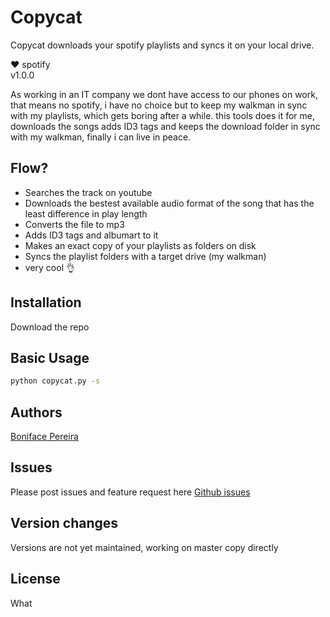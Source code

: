 # Copycat 

Copycat downloads your spotify playlists and syncs it on your local drive.

:heart: spotify     
v1.0.0

As working in an IT company we dont have access to our phones on work, that means no spotify, 
i have no choice but to keep my walkman in sync with my playlists, which gets boring after a while.
this tools does it for me, downloads the songs adds ID3 tags and keeps the download folder in sync with my walkman, 
finally i can live in peace.

## Flow?

- Searches the track on youtube
- Downloads the bestest available audio format of the song that has the least difference in play length
- Converts the file to mp3
- Adds ID3 tags and albumart to it
- Makes an exact copy of your playlists as folders on disk
- Syncs the playlist folders with a target drive (my walkman)
- very cool :ok_hand:


## Installation

Download the repo


## Basic Usage

```cmd
python copycat.py -s
```

## Authors

[Boniface Pereira](https://github.com/craftpip)

## Issues

Please post issues and feature request here [Github issues](https://github.com/craftpip/copycat/issues)

## Version changes
Versions are not yet maintained, working on master copy directly

## License

What